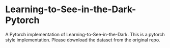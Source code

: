 # Learning-to-See-in-the-Dark-Pytorch
A Pytorch implementation of Learning-to-See-in-the-Dark.
This is a pytorch style implementation.
Please download the dataset from the original repo.
